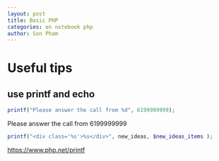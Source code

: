 ```yaml
---
layout: post
title: Basic PHP
categories: en notebook php
author: Son Pham
---
```


# Useful tips
## use printf and echo
```php
printf("Please answer the call from %d", 6199999999);
```
Please answer the call from 6199999999

```php
printf("<div class='%s'>%s</div>", new_ideas, $new_ideas_items );
```

https://www.php.net/printf







